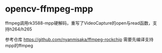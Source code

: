 # opencv-ffmpeg-mpp
ffmpeg调用rk3588-mpp硬解码，重写了VideoCapture的open与read函数，支持h264/h265

参考仓库 https://github.com/nyanmisaka/ffmpeg-rockchip
需要先编译支持mpp的ffmpeg

